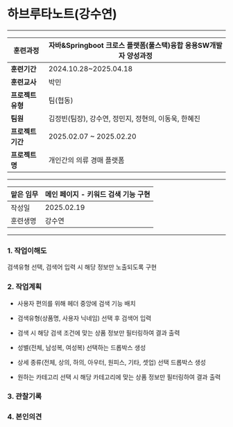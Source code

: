 # 하브루타노트(강수연)

---

| **훈련과정** | 자바&Springboot 크로스 플랫폼(풀스택)융합 응용SW개발자 양성과정 |
| --- | --- |
| **훈련기간** | 2024.10.28~2025.04.18 |
| **훈련교사** | 박민 |
| **프로젝트 유형** | 팀(협동) |
| **팀원** | 김정빈(팀장), 강수연, 정민지, 정현의, 이동욱, 한혜진 |
| **프로젝트 기간** | 2025.02.07 ~ 2025.02.20 |
| **프로젝트명** | 개인간의 의류 경매 플랫폼 |

---

| 맡은 임무 | 메인 페이지 - 키워드 검색 기능 구현 |
| --- | --- |
| 작성일 | 2025.02.19 |
| 훈련생명 | 강수연 |

---

### 1. 작업이해도

검색유형 선택, 검색어 입력 시 해당 정보만 노출되도록 구현

### 2. 작업계획

- 사용자 편의를 위해 헤더 중앙에 검색 기능 배치
- 검색유형(상품명, 사용자 닉네임) 선택 후 검색어 입력
- 검색 시 해당 검색 조건에 맞는 상품 정보만 필터링하여 결과 출력

- 성별(전체, 남성복, 여성복) 선택하는 드롭박스 생성
- 상세 종류(전체, 상의, 하의, 아우터, 원피스, 기타, 셋업) 선택 드롭박스 생성
- 원하는 카테고리 선택 시 해당 카테고리에 맞는 상품 정보만 필터링하여 결과 출력

### 3. 관찰기록



### 4. 본인의견


